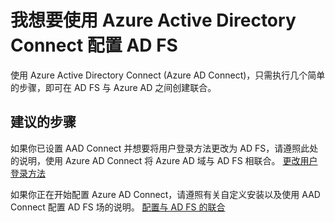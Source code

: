 <properties
    pageTitle="I want to configure AD FS using Azure Active Directory Connect"
    description="排查配置 Azure AD Connect 和 AD FS 时遇到的问题"
    service="microsoft.aad"
    resource="Microsoft_AAD_IAM"
    authors="billmath"
    displayOrder="2"
    selfHelpType="generic"
    supportTopicIds="32570969"
    resourceTags=""
    productPesIds="14785"
    cloudEnvironments="public"
/>






# <a name="i-want-to-configure-ad-fs-using-azure-active-directory-connect"></a>我想要使用 Azure Active Directory Connect 配置 AD FS

使用 Azure Active Directory Connect (Azure AD Connect)，只需执行几个简单的步骤，即可在 AD FS 与 Azure AD 之间创建联合。

## <a name="recommended-steps"></a>**建议的步骤**
如果你已设置 AAD Connect 并想要将用户登录方法更改为 AD FS，请遵照此处的说明，使用 Azure AD Connect 将 Azure AD 域与 AD FS 相联合。 [更改用户登录方法](https://docs.microsoft.com/azure/active-directory/connect/active-directory-aadconnect-user-signin#changing-the-user-sign-in-method)

如果你正在开始配置 Azure AD Connect，请遵照有关自定义安装以及使用 AAD Connect 配置 AD FS 场的说明。 [配置与 AD FS 的联合](https://docs.microsoft.com/azure/active-directory/connect/active-directory-aadconnect-get-started-custom#configuring-federation-with-ad-fs)


